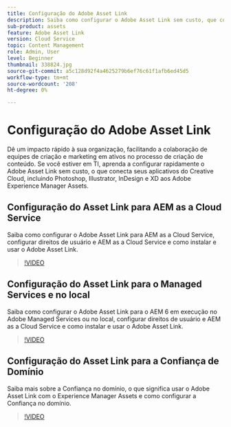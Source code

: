 ```yaml
---
title: Configuração do Adobe Asset Link
description: Saiba como configurar o Adobe Asset Link sem custo, que conecta seus aplicativos do Creative Cloud, incluindo Photoshop, Illustrator, InDesign e XD aos Ativos da Adobe Experience Manager.
sub-product: assets
feature: Adobe Asset Link
version: Cloud Service
topic: Content Management
role: Admin, User
level: Beginner
thumbnail: 338824.jpg
source-git-commit: a5c128d92f4a4625279b6ef76c61f1afb6ed45d5
workflow-type: tm+mt
source-wordcount: '208'
ht-degree: 0%

---
```


# Configuração do Adobe Asset Link

Dê um impacto rápido à sua organização, facilitando a colaboração de equipes de criação e marketing em ativos no processo de criação de conteúdo. Se você estiver em TI, aprenda a configurar rapidamente o Adobe Asset Link sem custo, o que conecta seus aplicativos do Creative Cloud, incluindo Photoshop, Illustrator, InDesign e XD aos Adobe Experience Manager Assets.

## Configuração do Asset Link para AEM as a Cloud Service

Saiba como configurar o Adobe Asset Link para AEM as a Cloud Service, configurar direitos de usuário e AEM as a Cloud Service e como instalar e usar o Adobe Asset Link.

>[!VIDEO](https://video.tv.adobe.com/v/338824/?quality=12&learn=on)

## Configuração do Asset Link para o Managed Services e no local

Saiba como configurar o Adobe Asset Link para o AEM 6 em execução no Adobe Managed Services ou no local, configurar direitos de usuário e AEM as a Cloud Service e como instalar e usar o Adobe Asset Link.

>[!VIDEO](https://video.tv.adobe.com/v/338823/?quality=12&learn=on)


## Configuração do Asset Link para a Confiança de Domínio

Saiba mais sobre a Confiança no domínio, o que significa usar o Adobe Asset Link com o Experience Manager Assets e como configurar a Confiança no domínio.

>[!VIDEO](https://video.tv.adobe.com/v/338825/?quality=12&learn=on)
